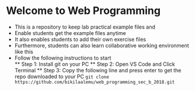 # Welcome to Web Programming
* This is a repository to keep lab practical example files and
* Enable students get the example files anytime
* It also enables students to add their own exercise files 
* Furthermore, students can also learn collaborative working environment like this
* Follow the following instructions to start\
** Step 1: Install git on your PC
** Step 2: Open VS Code and Click Terminal
** Step 3: Copy the following line and press enter to get the repo downloaded to your PC
`git clone https://github.com/bikilaalemu/web_programming_sec_b_2018.git` 
